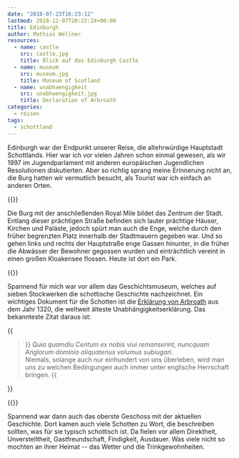 ```yaml
---
date: "2018-07-23T16:23:12"
lastmod: 2018-12-07T20:22:24+00:00
title: Edinburgh
author: Mathias Wellner
resources:
  - name: castle
    src: castle.jpg
    title: Blick auf das Edinburgh Castle
  - name: museum
    src: museum.jpg
    title: Museum of Scotland
  - name: unabhaengigkeit
    src: unabhaengigkeit.jpg
    title: Declaration of Arbroath
categories:
  - reisen
tags:
  - schottland
---
```

Edinburgh war der Endpunkt unserer Reise, die altehrwürdige Hauptstadt Schottlands. Hier war ich vor vielen Jahren schon einmal gewesen, als wir 1997 im Jugendparlament mit anderen europäischen Jugendlichen Resolutionen diskutierten. Aber so richtig sprang meine Erinnerung nicht an, die Burg hatten wir vermutlich besucht, als Tourist war ich einfach an anderen Orten. 
<!--more-->

{{<responsive-image name="castle">}}

Die Burg mit der anschließenden Royal Mile bildet das Zentrum der Stadt. Entlang dieser prächtigen Straße befinden sich lauter prächtige Häuser, Kirchen und Paläste, jedoch spürt man auch die Enge, welche durch den früher begrenzten Platz innerhalb der Stadtmauern gegeben war. Und so gehen links und rechts der Hauptstraße enge Gassen hinunter, in die früher die Abwässer der Bewohner gegossen wurden und einträchtlich vereint in einen großen Kloakensee flossen. Heute ist dort ein Park. 

{{<responsive-image name="museum">}}

Spannend für mich war vor allem das Geschichtsmuseum, welches auf sieben Stockwerken die schottische Geschichte nachzeichnet. Ein wichtiges Dokument für die Schotten ist die [Erklärung von Arbroath](http://www.macmountain.de/kan5.htm) aus dem Jahr 1320, die weltweit älteste Unabhängigkeitserklärung. Das bekannteste Zitat daraus ist:

{{<blockquote>}}
  <em>Quia quamdiu Centum ex nobis viui remanserint, nuncquam Anglorum dominio aliquatenus volumus subiugari.</em><br>
  Niemals, solange auch nur einhundert von uns überleben, wird man uns zu welchen Bedingungen auch immer unter englische Herrschaft bringen.
{{</blockquote>}}

{{<responsive-image name="unabhaengigkeit" class="wide">}}

Spannend war dann auch das oberste Geschoss mit der aktuellen Geschichte. Dort kamen auch viele Schotten zu Wort, die beschreiben sollten, was für sie typisch schottisch ist. Da fielen vor allem Direktheit, Unverstelltheit, Gastfreundschaft, Findigkeit, Ausdauer. Was viele nicht so mochten an ihrer Heimat -- das Wetter und die Trinkgewohnheiten. 